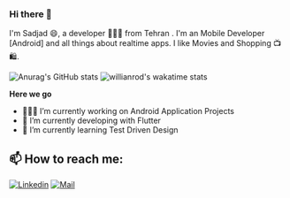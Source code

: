 ### Hi there 👋
I'm Sadjad 😄, a developer 👨🏻‍💻 from Tehran . I'm an Mobile Developer [Android] and all things about realtime apps. I like Movies and Shopping 📺🛍️.

<!--- **sadjadtalakoob74/sadjadtalakoob74** is a ✨ _special_ ✨ repository because its `README.md` (this file) appears on your GitHub profile.

Here are some ideas to get you started:-->

![Anurag's GitHub stats](https://github-readme-stats.vercel.app/api?username=sadjadtalakoob74&show_icons=true&theme=merko)
![willianrod's wakatime stats](https://github-readme-stats.vercel.app/api/wakatime?username=sadjadtalakoob74&theme=merko)


**Here we go**

- 👨🏻‍💻 I’m currently working on Android Application Projects
- 🎯 I’m currently developing with Flutter 
- 🌱 I’m currently learning Test Driven Design

<!--- 🤔 I’m looking for help with ...
- 👯 I’m looking to collaborate on ...
- 💬 Ask me about ...
- 😄 Pronouns: ...
- ⚡ Fun fact: ...-->
## 📫 How to reach me:
[![Linkedin](https://img.shields.io/badge/-LinkedIn-black?style=for-the-badge&logo=Linkedin)](https://www.linkedin.com/in/sadjad-talakoob-stala74/)
[![Mail](https://img.shields.io/badge/-Say%20Hi!-black?style=for-the-badge&logo=gmail)](mailto:sadjadtalakoob74@gmail.com)



